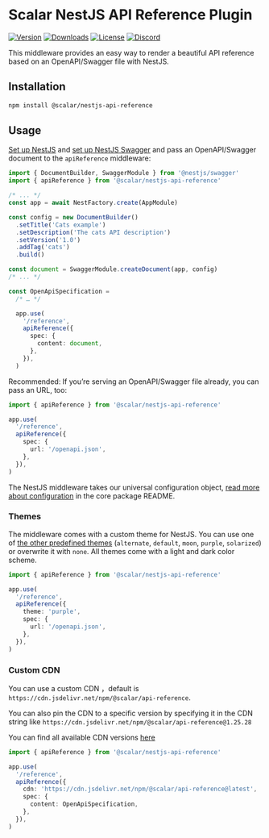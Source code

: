 # Scalar NestJS API Reference Plugin

[![Version](https://img.shields.io/npm/v/%40scalar/nestjs-api-reference)](https://www.npmjs.com/package/@scalar/nestjs-api-reference)
[![Downloads](https://img.shields.io/npm/dm/%40scalar/nestjs-api-reference)](https://www.npmjs.com/package/@scalar/nestjs-api-reference)
[![License](https://img.shields.io/npm/l/%40scalar%2Fnestjs-api-reference)](https://www.npmjs.com/package/@scalar/nestjs-api-reference)
[![Discord](https://img.shields.io/discord/1135330207960678410?style=flat&color=5865F2)](https://discord.gg/scalar)

This middleware provides an easy way to render a beautiful API reference based on an OpenAPI/Swagger file with NestJS.

## Installation

```bash
npm install @scalar/nestjs-api-reference
```

## Usage

[Set up NestJS](https://docs.nestjs.com/first-steps) and [set up NestJS Swagger](https://docs.nestjs.com/openapi/introduction) and pass an OpenAPI/Swagger document to the `apiReference` middleware:

```ts
import { DocumentBuilder, SwaggerModule } from '@nestjs/swagger'
import { apiReference } from '@scalar/nestjs-api-reference'

/* ... */
const app = await NestFactory.create(AppModule)

const config = new DocumentBuilder()
  .setTitle('Cats example')
  .setDescription('The cats API description')
  .setVersion('1.0')
  .addTag('cats')
  .build()

const document = SwaggerModule.createDocument(app, config)
/* ... */

const OpenApiSpecification =
  /* … */

  app.use(
    '/reference',
    apiReference({
      spec: {
        content: document,
      },
    }),
  )
```

Recommended: If you’re serving an OpenAPI/Swagger file already, you can pass an URL, too:

```ts
import { apiReference } from '@scalar/nestjs-api-reference'

app.use(
  '/reference',
  apiReference({
    spec: {
      url: '/openapi.json',
    },
  }),
)
```

The NestJS middleware takes our universal configuration object, [read more about configuration](https://github.com/scalar/scalar/tree/main/packages/api-reference#props) in the core package README.

### Themes

The middleware comes with a custom theme for NestJS. You can use one of [the other predefined themes](https://github.com/scalar/scalar/blob/main/packages/themes/src/index.ts#L15) (`alternate`, `default`, `moon`, `purple`, `solarized`) or overwrite it with `none`. All themes come with a light and dark color scheme.

```ts
import { apiReference } from '@scalar/nestjs-api-reference'

app.use(
  '/reference',
  apiReference({
    theme: 'purple',
    spec: {
      url: '/openapi.json',
    },
  }),
)
```

### Custom CDN

You can use a custom CDN ，default is `https://cdn.jsdelivr.net/npm/@scalar/api-reference`.

You can also pin the CDN to a specific version by specifying it in the CDN string like `https://cdn.jsdelivr.net/npm/@scalar/api-reference@1.25.28`

You can find all available CDN versions [here](https://www.jsdelivr.com/package/npm/@scalar/api-reference?tab=files)

```ts
import { apiReference } from '@scalar/nestjs-api-reference'

app.use(
  '/reference',
  apiReference({
    cdn: 'https://cdn.jsdelivr.net/npm/@scalar/api-reference@latest',
    spec: {
      content: OpenApiSpecification,
    },
  }),
)
```

